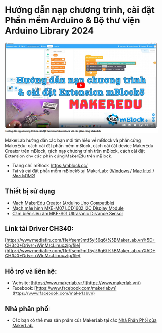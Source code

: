 # Hướng dẫn nạp chương trình, cài đặt Phần mềm Arduino & Bộ thư viện Arduino Library 2024

[![Huong dan su dung mBlock](/image/mblock.png)](https://www.youtube.com/watch?v=z7cMTtnZxIQ)

MakerLab hướng dẫn các bạn mới tìm hiểu về mBlock và phần cứng MakerEdu: cách cài đặt phần mềm mBlock, cách cài đặt device MakerEdu Creator trên mBlock, cách nạp chương trình trên mBlock, cách cài đặt Extension cho các phần cứng MakerEdu trên mBlock.
- Trang chủ mBlock: https://mblock.cc/
- Tải và cài đặt phần mềm mBlock5 tại MakerLab: ([Windows](https://www.mediafire.com/file/ma55iajd7glwmbo/%255BMakerLab.vn%255D_mBlock_V5.4.3_for_Windows.zip/file) / [Mac Intel](https://www.mediafire.com/file/pjfngy6d7ktb55f/%255BMakerLab.vn%255D_mBlock_V5.4.3_for_Mac_Intel.zip/file) / [Mac M1M2](https://www.mediafire.com/file/mfdkgpgnpa7uv2s/%255BMakerLab.vn%255D_mBlock_V5.4.3_for_Mac_M1M2.zip/file))

## Thiết bị sử dụng
- [Mạch MakerEdu Creator (Arduino Uno Compatible)](https://www.makerlab.vn/makereducreator)
- [Mạch màn hình MKE-M07 LCD1602 I2C Display Module](https://www.makerlab.vn/mkem07)
- [Cảm biến siêu âm MKE-S01 Ultrasonic Distance Sensor](https://www.makerlab.vn/mkes01)

## Link tải Driver CH340:
[https://www.mediafire.com/file/fsem9mtf5yl56q6/%5BMakerLab.vn%5D+CH340+Driver+WinMacLinux.zip/file](https://www.mediafire.com/file/fsem9mtf5yl56q6/%5BMakerLab.vn%5D+CH340+Driver+WinMacLinux.zip/file)

## Hỗ trợ và liên hệ:

- Website: [https://www.makerlab.vn/](https://www.makerlab.vn/)
- Facebook: [https://www.facebook.com/makerlabvn](https://www.facebook.com/makerlabvn)

## Nhà phân phối

- Các bạn có thể mua sản phẩm của MakerLab tại các [Nhà Phân Phối của MakerLab.](https://www.makerlab.vn/distributor/)

